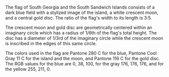 The flag of South Georgia and the South Sandwich Islands consists of a dark blue field with a stylized image of the island, a white crescent moon, and a central gold disc. The ratio of the flag's width to its length is 3:5.

The crescent moon and gold disc are geometrically centered within an imaginary circle which has a radius of 1/6th of the flag's total height. The disc has a diameter of 1/3rd of the imaginary circle while the crescent moon is inscribed in the edges of this same circle.

The colors used in the flag are Pantone 280 C for the blue, Pantone Cool Gray 11 C for the island and the moon, and Pantone 116 C for the gold disc. The RGB values for the blue are 0, 38, 100, for the gray 176, 176, 176, and for the yellow 255, 211, 0.
